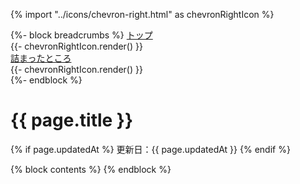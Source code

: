 {% import "../icons/chevron-right.html" as chevronRightIcon %}

<nav class="breadcrumbs">
  {%- block breadcrumbs %}
    <a href="/">トップ</a>
    <div class="icon">{{- chevronRightIcon.render() }}</div>
    <a href="/issue.html">詰まったところ</a>
    <div class="icon">{{- chevronRightIcon.render() }}</div>
  {%- endblock %}
</nav>

<div class="flex justify-between items-center">
  <h1 class="text-2xl font-bold flex-1">{{ page.title }}</h1>
  {% if page.updatedAt %}
    <span class="text-xs whitespace-nowrap">更新日：{{ page.updatedAt }}</span>
  {% endif %}
</div>

{% block contents %}
{% endblock %}
